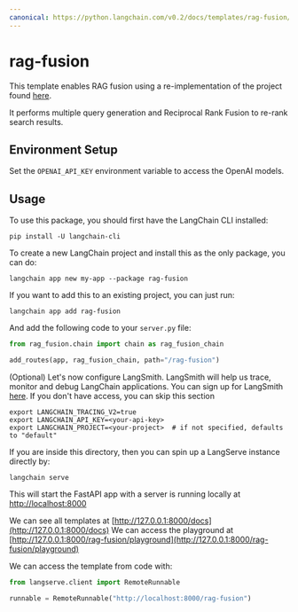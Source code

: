 ```yaml
---
canonical: https://python.langchain.com/v0.2/docs/templates/rag-fusion/
---
```


# rag-fusion

This template enables RAG fusion using a re-implementation of the project found [here](https://github.com/Raudaschl/rag-fusion). 

It performs multiple query generation and Reciprocal Rank Fusion to re-rank search results.

## Environment Setup

Set the `OPENAI_API_KEY` environment variable to access the OpenAI models.

## Usage

To use this package, you should first have the LangChain CLI installed:

```shell
pip install -U langchain-cli
```

To create a new LangChain project and install this as the only package, you can do:

```shell
langchain app new my-app --package rag-fusion
```

If you want to add this to an existing project, you can just run:

```shell
langchain app add rag-fusion
```

And add the following code to your `server.py` file:
```python
from rag_fusion.chain import chain as rag_fusion_chain

add_routes(app, rag_fusion_chain, path="/rag-fusion")
```

(Optional) Let's now configure LangSmith. 
LangSmith will help us trace, monitor and debug LangChain applications. 
You can sign up for LangSmith [here](https://smith.langchain.com/). 
If you don't have access, you can skip this section


```shell
export LANGCHAIN_TRACING_V2=true
export LANGCHAIN_API_KEY=<your-api-key>
export LANGCHAIN_PROJECT=<your-project>  # if not specified, defaults to "default"
```

If you are inside this directory, then you can spin up a LangServe instance directly by:

```shell
langchain serve
```

This will start the FastAPI app with a server is running locally at 
[http://localhost:8000](http://localhost:8000)

We can see all templates at [http://127.0.0.1:8000/docs](http://127.0.0.1:8000/docs)
We can access the playground at [http://127.0.0.1:8000/rag-fusion/playground](http://127.0.0.1:8000/rag-fusion/playground)  

We can access the template from code with:

```python
from langserve.client import RemoteRunnable

runnable = RemoteRunnable("http://localhost:8000/rag-fusion")
```